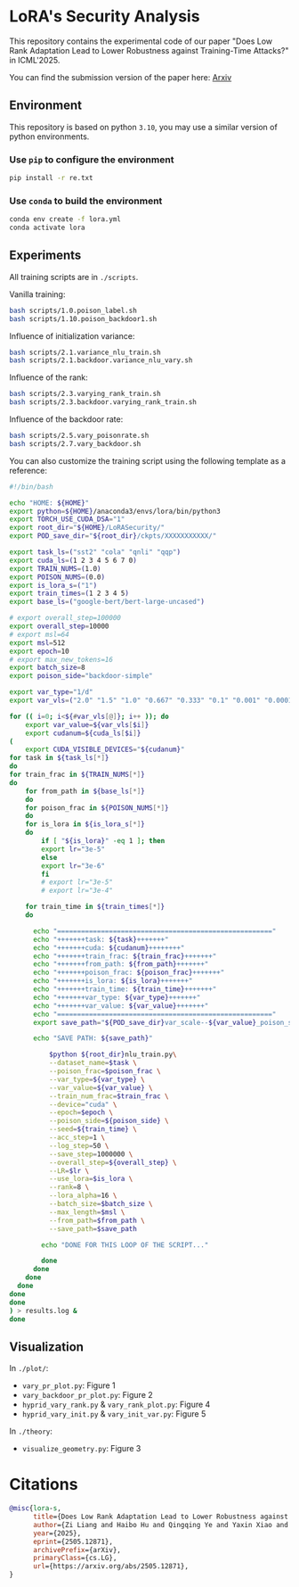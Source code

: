 # LoRA's Security Analysis

This repository contains the experimental code of our paper "Does Low Rank Adaptation Lead to Lower Robustness against Training-Time Attacks?" in ICML'2025.

You can find the submission version of the paper here: [Arxiv](https://arxiv.org/abs/2505.12871)

## Environment

This repository is based on python `3.10`, you may use a similar version of python environments.

### Use `pip` to configure the environment

```sh
pip install -r re.txt
```

### Use `conda` to build the environment

```sh
conda env create -f lora.yml
conda activate lora
```

## Experiments

All training scripts are in `./scripts`.

Vanilla training:
```sh
bash scripts/1.0.poison_label.sh
bash scripts/1.10.poison_backdoor1.sh
```

Influence of initialization variance:
```sh
bash scripts/2.1.variance_nlu_train.sh
bash scripts/2.1.backdoor.variance_nlu_vary.sh
```

Influence of the rank:

```sh
bash scripts/2.3.varying_rank_train.sh
bash scripts/2.3.backdoor.varying_rank_train.sh
```

Influence of the backdoor rate:

```sh
bash scripts/2.5.vary_poisonrate.sh
bash scripts/2.7.vary_backdoor.sh
```

You can also customize the training script using the following template as a reference:
```sh
#!/bin/bash

echo "HOME: ${HOME}"
export python=${HOME}/anaconda3/envs/lora/bin/python3
export TORCH_USE_CUDA_DSA="1"
export root_dir="${HOME}/LoRASecurity/"
export POD_save_dir="${root_dir}/ckpts/XXXXXXXXXXX/"

export task_ls=("sst2" "cola" "qnli" "qqp")
export cuda_ls=(1 2 3 4 5 6 7 0)
export TRAIN_NUMS=(1.0)
export POISON_NUMS=(0.0)
export is_lora_s=("1")
export train_times=(1 2 3 4 5)
export base_ls=("google-bert/bert-large-uncased")

# export overall_step=100000
export overall_step=10000
# export msl=64
export msl=512
export epoch=10
# export max_new_tokens=16
export batch_size=8
export poison_side="backdoor-simple"

export var_type="1/d"
export var_vls=("2.0" "1.5" "1.0" "0.667" "0.333" "0.1" "0.001" "0.0001")

for (( i=0; i<${#var_vls[@]}; i++ )); do
    export var_value=${var_vls[$i]}
    export cudanum=${cuda_ls[$i]}
(
    export CUDA_VISIBLE_DEVICES="${cudanum}"
for task in ${task_ls[*]}
do		
for train_frac in ${TRAIN_NUMS[*]}
do
    for from_path in ${base_ls[*]}
    do
    for poison_frac in ${POISON_NUMS[*]}
    do
	for is_lora in ${is_lora_s[*]}
	do
	    if [ "${is_lora}" -eq 1 ]; then
		export lr="3e-5"
	    else
		export lr="3e-6"
	    fi
	    # export lr="3e-5"
	    # export lr="3e-4"

	for train_time in ${train_times[*]}
	do

	  echo "======================================================"
	  echo "+++++++task: ${task}+++++++"
	  echo "+++++++cuda: ${cudanum}++++++++"
	  echo "+++++++train_frac: ${train_frac}+++++++"
	  echo "+++++++from_path: ${from_path}+++++++"
	  echo "+++++++poison_frac: ${poison_frac}+++++++"
	  echo "+++++++is_lora: ${is_lora}+++++++"
	  echo "+++++++train_time: ${train_time}+++++++"
	  echo "+++++++var_type: ${var_type}+++++++"
	  echo "+++++++var_value: ${var_value}+++++++"
	  echo "======================================================"
	  export save_path="${POD_save_dir}var_scale--${var_value}_poison_side--${poison_side}_dataset_${task}---trainfrac_${train_frac}---poisonfrac_${poison_frac}---traintime_${train_time}---islora_${is_lora}---frompath_${from_path}"

	  echo "SAVE PATH: ${save_path}"

          $python ${root_dir}nlu_train.py\
		  --dataset_name=$task \
		  --poison_frac=$poison_frac \
		  --var_type=${var_type} \
		  --var_value=${var_value} \
		  --train_num_frac=$train_frac \
		  --device="cuda" \
		  --epoch=$epoch \
		  --poison_side=${poison_side} \
		  --seed=${train_time} \
		  --acc_step=1 \
		  --log_step=50 \
		  --save_step=1000000 \
		  --overall_step=${overall_step} \
		  --LR=$lr \
		  --use_lora=$is_lora \
		  --rank=8 \
		  --lora_alpha=16 \
		  --batch_size=$batch_size \
		  --max_length=$msl \
  		  --from_path=$from_path \
		  --save_path=$save_path

	    echo "DONE FOR THIS LOOP OF THE SCRIPT..."

        done
      done
    done
  done
done
done
) > results.log &
done
```

## Visualization

In `./plot/`:

- `vary_pr_plot.py`: Figure 1
- `vary_backdoor_pr_plot.py`: Figure 2
- `hyprid_vary_rank.py` & `vary_rank_plot.py`: Figure 4
- `hyprid_vary_init.py` & `vary_init_var.py`: Figure 5

In `./theory`:

- `visualize_geometry.py`: Figure 3


# Citations
```bib
@misc{lora-s,
      title={Does Low Rank Adaptation Lead to Lower Robustness against Training-Time Attacks?}, 
      author={Zi Liang and Haibo Hu and Qingqing Ye and Yaxin Xiao and Ronghua Li},
      year={2025},
      eprint={2505.12871},
      archivePrefix={arXiv},
      primaryClass={cs.LG},
      url={https://arxiv.org/abs/2505.12871}, 
}
```
